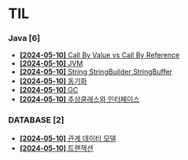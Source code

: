# TIL
 
### Java [6]
- [**[2024-05-10]**  Call By Value vs Call By Reference](https://github.com/A-lass/TIL/blob/main/Java/Call_By_Value_vs_Call_By_Reference.md)
- [**[2024-05-10]**  JVM](https://github.com/A-lass/TIL/blob/main/Java/JVM.md)
- [**[2024-05-10]**  String StringBuilder StringBuffer](https://github.com/A-lass/TIL/blob/main/Java/String_StringBuilder_StringBuffer.md)
- [**[2024-05-10]**  동기화](https://github.com/A-lass/TIL/blob/main/Java/동기화.md)
- [**[2024-05-10]**  GC](https://github.com/A-lass/TIL/blob/main/Java/GC.md)
- [**[2024-05-10]**  추상클래스와 인터페이스](https://github.com/A-lass/TIL/blob/main/Java/추상클래스와_인터페이스.md)
### DATABASE [2]
- [**[2024-05-10]**  관계 데이터 모델](https://github.com/A-lass/TIL/blob/main/DATABASE/관계_데이터_모델.md)
- [**[2024-05-10]**  트랜잭션](https://github.com/A-lass/TIL/blob/main/DATABASE/트랜잭션.md)
